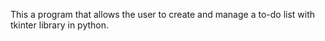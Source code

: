 This a program that allows the user to create and manage a to-do list with tkinter library in python.
